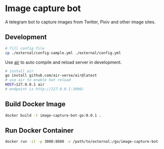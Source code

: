 # Image capture bot

A telegram bot to capture images from Twitter, Pixiv and other image sites.

## Development

```bash
# fill config file
cp ./external/config-sample.yml ./external/config.yml
```

Use [air](https://github.com/cosmtrek/air) to auto compile and reload server in development.

```bash
# install air
go install github.com/air-verse/air@latest
# use air to enable hot reload
HOST=127.0.0.1 air
# endpoint is http://127.0.0.1:3000/
```

## Build Docker Image

```bash
docker build -t image-capture-bot-go:0.0.1 .
```

## Run Docker Container

```bash
docker run -it -p 3000:8080 -v /path/to/external:/go/image-capture-bot-go/external image-capture-bot-go:latest
```
